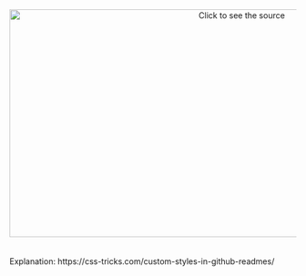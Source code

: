 <div align="center">
  <img src="https://raw.githubusercontent.com/sindresorhus/css-in-readme-like-wat/refs/heads/main/header-mobile.svg" width="800" height="400" alt="Click to see the source">
</div>
<br>
<br>
Explanation: https://css-tricks.com/custom-styles-in-github-readmes/
